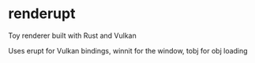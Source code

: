 # renderupt
Toy renderer built with Rust and Vulkan

Uses erupt for Vulkan bindings, winnit for the window,  tobj for obj loading

